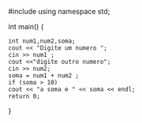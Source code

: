 #include <iostream>
using namespace std;

int main()
{

    int num1,num2,soma;
    cout << "Digite um numero ";
    cin >> num1 ;
    cout <<"digite outro numero";
    cin >> num2;
    soma = num1 + num2 ;
    if (soma > 10)
    cout << "a soma e " << soma << endl;
    return 0;
}
